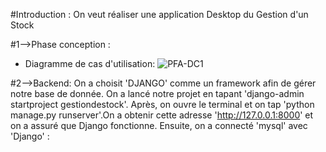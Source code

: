 #Introduction :
On veut réaliser une application Desktop du Gestion d'un Stock

#1-->Phase conception :

- Diagramme de cas d'utilisation:
![PFA-DC1](https://user-images.githubusercontent.com/130933719/236930403-91d19941-4718-4365-a522-7403baffa6be.PNG)









#2-->Backend:
On a choisit 'DJANGO' comme un framework afin de gérer notre base de donnée. 
On a lancé notre projet en tapant 'django-admin startproject gestiondestock'.
Après, on ouvre le terminal et on tap 'python manage.py runserver'.On a obtenir cette adresse 'http://127.0.0.1:8000' et on a assuré que Django fonctionne.
Ensuite, on a connecté 'mysql' avec 'Django' :





  
 
